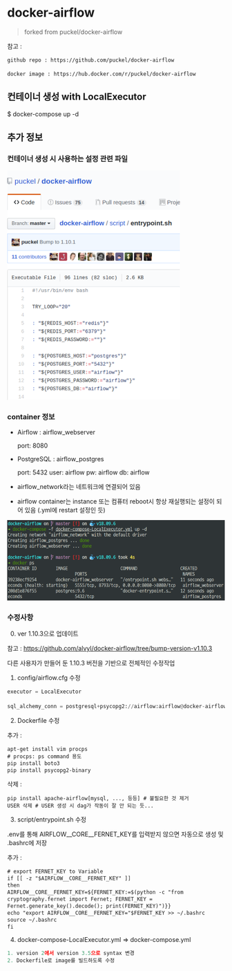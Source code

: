 # docker-airflow 

> forked from puckel/docker-airflow

참고 : 

    github repo : https://github.com/puckel/docker-airflow

    docker image : https://hub.docker.com/r/puckel/docker-airflow

## 컨테이너 생성 with LocalExecutor

$ docker-compose up -d

## 추가 정보

### 컨테이너 생성 시 사용하는 설정 관련 파일

<img src="./imgs/airflow_setting.png" width="400px" alt="airflow_setting">

### container 정보

- Airflow : airflow_webserver
  
    port: 8080
  
- PostgreSQL : airflow_postgres
  
    port: 5432 user: airflow pw: airflow db: airflow
  
- airflow_network라는 네트워크에 연결되어 있음

- airflow container는 instance 또는 컴퓨터 reboot시 항상 재실행되는 설정이 되어 있음 (.yml에 restart 설정인 듯)

<img src="./imgs/airflow_container.png" width="700px" alt="airflow_container">

### 수정사항

0. ver 1.10.3으로 업데이트

참고 : https://github.com/alvyl/docker-airflow/tree/bump-version-v1.10.3

다른 사용자가 만들어 둔 1.10.3 버전을 기반으로 전체적인 수정작업

1. config/airflow.cfg 수정

``` python
executor = LocalExecutor

sql_alchemy_conn = postgresql+psycopg2://airflow:airflow@docker-airflow_postgres_1:5432/airflow
```

2. Dockerfile 수정

추가 : 

    apt-get install vim procps 
    # procps: ps command 용도
    pip install boto3
    pip install psycopg2-binary

삭제 :

    pip install apache-airflow[mysql, ..., 등등] # 불필요한 것 제거
    USER 삭제 # USER 생성 시 dag가 작동이 잘 안 되는 듯...

3. script/entrypoint.sh 수정

.env를 통해 AIRFLOW__CORE__FERNET_KEY를 입력받지 않으면 자동으로 생성 및 .bashrc에 저장

추가 : 

    # export FERNET_KEY to Variable
    if [[ -z "$AIRFLOW__CORE__FERNET_KEY" ]]
    then
    AIRFLOW__CORE__FERNET_KEY=${FERNET_KEY:=$(python -c "from cryptography.fernet import Fernet; FERNET_KEY = Fernet.generate_key().decode(); print(FERNET_KEY)")}}
    echo "export AIRFLOW__CORE__FERNET_KEY="$FERNET_KEY >> ~/.bashrc
    source ~/.bashrc
    fi

4. docker-compose-LocalExecutor.yml => docker-compose.yml

``` python
1. version 2에서 version 3.5으로 syntax 변경
2. Dockerfile로 image를 빌드하도록 수정
```